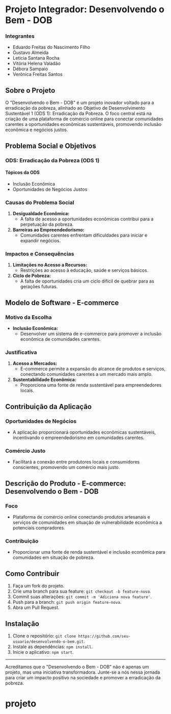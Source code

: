 # Projeto Integrador: Desenvolvendo o Bem - DOB

### Integrantes
- Eduardo Freitas do Nascimento Filho
- Gustavo Almeida
- Leticia Santana Rocha
- Vitória Helena Valadão
- Débora Sampaio
- Verônica Freitas Santos

## Sobre o Projeto

O "Desenvolvendo o Bem - DOB" é um projeto inovador voltado para a erradicação da pobreza, alinhado ao Objetivo de Desenvolvimento Sustentável 1 (ODS 1): Erradicação da Pobreza. O foco central está na criação de uma plataforma de comércio online para conectar comunidades carentes a oportunidades econômicas sustentáveis, promovendo inclusão econômica e negócios justos.

## Problema Social e Objetivos

### ODS: Erradicação da Pobreza (ODS 1)

#### Tópicos da ODS
- Inclusão Econômica
- Oportunidades de Negócios Justos

### Causas do Problema Social

1. **Desigualdade Econômica:**
   - A falta de acesso a oportunidades econômicas contribui para a perpetuação da pobreza.
2. **Barreiras ao Empreendedorismo:**
   - Comunidades carentes enfrentam dificuldades para iniciar e expandir negócios.

### Impactos e Consequências

1. **Limitações no Acesso a Recursos:**
   - Restrições ao acesso à educação, saúde e serviços básicos.
2. **Ciclo de Pobreza:**
   - A falta de oportunidades cria um ciclo difícil de quebrar para as gerações futuras.

## Modelo de Software - E-commerce

### Motivo da Escolha

- **Inclusão Econômica:**
  - Desenvolver um sistema de e-commerce para promover a inclusão econômica de comunidades carentes.

### Justificativa

1. **Acesso a Mercados:**
   - E-commerce permite a expansão do alcance de produtos e serviços, conectando comunidades carentes a um mercado mais amplo.
2. **Sustentabilidade Econômica:**
   - Proporciona uma fonte de renda sustentável para empreendedores locais.

## Contribuição da Aplicação

### Oportunidades de Negócios

- A aplicação proporcionará oportunidades econômicas sustentáveis, incentivando o empreendedorismo em comunidades carentes.

### Comércio Justo

- Facilitará a conexão entre produtores locais e consumidores conscientes, promovendo um comércio mais justo.

## Descrição do Produto - E-commerce: Desenvolvendo o Bem - DOB

### Foco

- Plataforma de comércio online conectando produtos artesanais e serviços de comunidades em situação de vulnerabilidade econômica a potenciais compradores.

### Contribuição

- Proporcionar uma fonte de renda sustentável e inclusão econômica para comunidades em situação de pobreza.

## Como Contribuir

1. Faça um fork do projeto.
2. Crie uma branch para sua feature: `git checkout -b feature-nova`.
3. Commit suas alterações: `git commit -m 'Adiciona nova feature'`.
4. Push para a branch: `git push origin feature-nova`.
5. Abra um Pull Request.

## Instalação

1. Clone o repositório: `git clone https://github.com/seu-usuario/desenvolvendo-o-bem.git`.
2. Instale as dependências: `npm install`.
3. Inicie o aplicativo: `npm start`.


---

Acreditamos que o "Desenvolvendo o Bem - DOB" não é apenas um projeto, mas uma iniciativa transformadora. Junte-se a nós nessa jornada para criar um impacto positivo na sociedade e promover a erradicação da pobreza.
# projeto
